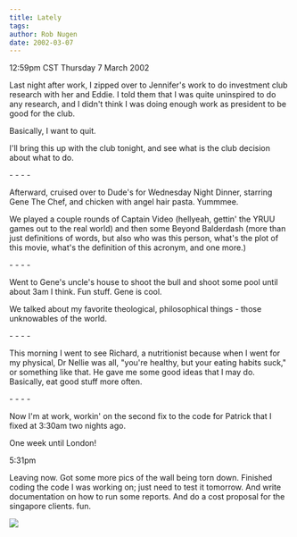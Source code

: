 ```yaml
---
title: Lately
tags: 
author: Rob Nugen
date: 2002-03-07
---
```


<title></title>
<p class=date>12:59pm CST Thursday 7 March 2002</p>

<p>Last night after work, I zipped over to Jennifer's work to do
investment club research with her and Eddie.  I told them that I was
quite uninspired to do any research, and I didn't think I was doing
enough work as president to be good for the club.</p>

<p>Basically, I want to quit.</p>

<p>I'll bring this up with the club tonight, and see what is the club
decision about what to do.</p>

<p>- - - -</p>

<p>Afterward, cruised over to Dude's for Wednesday Night Dinner,
starring Gene The Chef, and chicken with angel hair pasta.
Yummmee.</p>

<p>We played a couple rounds of Captain Video (hellyeah, gettin' the
YRUU games out to the real world) and then some Beyond Balderdash
(more than just definitions of words, but also who was this person,
what's the plot of this movie, what's the definition of this acronym,
and one more.)</p>

<p>- - - -</p>

<p>Went to Gene's uncle's house to shoot the bull and shoot some pool
until about 3am I think.  Fun stuff.  Gene is cool.</p>

<p>We talked about my favorite theological, philosophical things -
those unknowables of the world.</p>

<p>- - - -</p>

<p>This morning I went to see Richard, a nutritionist because when I
went for my physical, Dr Nellie was all, "you're healthy, but your
eating habits suck," or something like that.  He gave me some good
ideas that I may do.  Basically, eat good stuff more often.</p>

<p>- - - -</p>

<p>Now I'm at work, workin' on the second fix to the code for Patrick
that I fixed at 3:30am two nights ago.</p>

<p>One week until London!</p>

<p class=date>5:31pm</p>

<p>Leaving now.  Got some more pics of the wall being torn down.
Finished coding the code I was working on; just need to test it
tomorrow.  And write documentation on how to run some reports.  And do
a cost proposal for the singapore clients.  fun.</p>

<p><img src='/images/rob/wL-ROB.gif'/></p>

